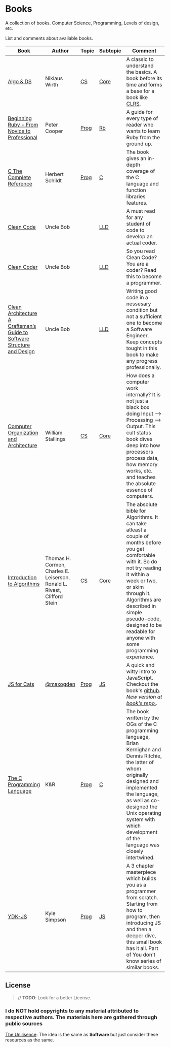 # Books

A collection of books. Computer Science, Programming, Levels of design, etc.

List and comments about available books.

Book|Author|Topic|Subtopic|Comment
---|---|---|---|---
[Algo & DS][2]|Niklaus Wirth|[CS][cs]|[Core][cscore]|A classic to understand the basics. A book before its time and forms a base for a book like [CLRS][clrs].
[Beginning Ruby - From Novice to Professional][1]|Peter Cooper|[Prog][prog]|[Rb][rb]| A guide for every type of reader who wants to learn Ruby from the ground up.
[C The Complete Reference][7]|Herbert Schildt|[Prog][prog]|[C][c]|The book gives an in-depth coverage of the C language and function libraries features.
[Clean Code][bob1]|Uncle Bob||[LLD]|A must read for any student of code to develop an actual coder.
[Clean Coder][bob2]|Uncle Bob||[LLD]|So you read Clean Code? You are a coder? Read this to become a programmer.
[Clean Architecture A Craftsman’s Guide to Software Structure and Design][bob3]|Uncle Bob||[LLD]|Writing good code in a nessesary condition but not a sufficient one to become a Software Engineer. Keep concepts tought in this book to make any progress professionally.
[Computer Organization and Architecture][3]|William Stallings|[CS][cs]|[Core][cscore]|How does a computer work internally? It is not just a black box doing Input --> Processing --> Output. This cult status book dives deep into how processors process data, how memory works, etc. and teaches the absolute essence of computers.
[Introduction to Algorithms][clrs]|Thomas H. Cormen, Charles E. Leiserson, Ronald L. Rivest, Clifford Stein|[CS][cs]|[Core][cscore]|The absolute bible for Algorithms. It can take atleast a couple of months before you get comfortable with it. So do not try reading it within a week or two, or skim through it. Algorithms are described in simple pseudo-code, designed to be readable for anyone with some programming experience.
[JS for Cats][5]|[@maxogden](https://github.com/maxogden)|[Prog][prog]|[JS][js]|A quick and witty intro to JavaScript. Checkout the book's [github](https://github.com/maxogden/javascript-for-cats). *New version at [book's repo.](https://github.com/maxogden/javascript-for-cats).*
[The C Programming Language][6]|K&R|[Prog][prog]|[C][c]|The book written by the OGs of the C programming language, Brian Kernighan and Dennis Ritchie, the latter of whom originally designed and implemented the language, as well as co-designed the Unix operating system with which development of the language was closely intertwined.
[YDK-JS][4]|Kyle Simpson|[Prog][prog]|[JS][js]|A 3 chapter masterpiece which builds you as a programmer from scratch. Starting from how to program, then introducing JS and then a deeper dive, this small book has it all. Part of You don't know series of similar books.

## License

> // **TODO**: Look for a better License.

### I do **NOT** hold copyrights to any material attributed to respective authors. The materials here are gathered through public sources

[The Unilisence](./LICENSE): The idea is the same as **Software** but just consider these resources as the same.

<!-- Directories -->

[cs]: ./CS/
[cscore]: ./CS/cscore
[LLD]: ./LLD/
[prog]: ./Prog/
[js]: ./Prog/js/
[rb]: ./Prog/rb/
[c]: ./Prog/c/

<!-- List of books -->

[clrs]: ./CS/core/Introduction-to-Algorithms-CLRS-3rd-edition.pdf
[1]: ./Prog/rb/Beginning%20Ruby%20-%20From%20Novice%20to%20Professional.pdf
[2]: ./CS/core/Algorithms%20and%20Data%20Structures%20-%20Niklaus%20Wirth.pdf
[3]: ./CS/core/Computer%20Organization%20and%20Architecture.pdf
[4]: ./Prog/js/You%20Dont%20Know%20JS%20Up&Going.pdf
[5]: ./Prog/js/javascript-for-cats.pdf
[6]: ./Prog/c/k%26r.pdf
[7]: ./Prog/C/C%20The%20Complete%20Reference.pdf

<!-- Uncle bob's books -->
[bob1]: ./LLD/Clean%20Code.pdf
[bob2]: ./LLD/Clean%20Coder.pdf
[bob3]: ./LLD/Clean%20Architecture%20A%20Craftsman’s%20Guide%20to%20Software%20Structure%20and%20Design.PDF
